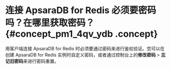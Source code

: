 # 连接 ApsaraDB for Redis 必须要密码吗？在哪里获取密码？ {#concept_pm1_4qv_ydb .concept}

用客户端连接 ApsaraDB for Redis 时必须要通过密码来进行鉴权验证。您可以在创建 ApsaraDB for Redis 实例时自定义密码，或者通过控制台上的**修改密码** \> **忘记旧密码**来进行密码重置。

